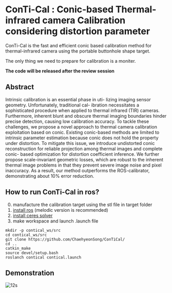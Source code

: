 # ConTi-Cal : Conic-based Thermal-infrared camera Calibration considering distortion parameter

ConTi-Cal is the fast and efficient conic based calibration method for thermal-infrared camera using the portable buttonhole shape target. 

The only thing we need to prepare for calibration is a moniter.

**The code will be released after the review session**

## Abstract
Intrinsic calibration is an essential phase in uti-
lizing imaging sensor geometry. Unfortunately, traditional cal-
ibration necessitates a sophisticated procedure when applied
to thermal infrared (TIR) cameras. Furthermore, inherent
blunt and obscure thermal imaging boundaries hinder precise
detection, causing low calibration accuracy. To tackle these
challenges, we propose a novel approach to thermal camera
calibration exploitation based on conic. Existing conic-based
methods are limited to intrinsic parameter estimation because
conic does not hold the property under distortion. To mitigate
this issue, we introduce undistorted conic reconstruction for
reliable projection among thermal images and complete conic-
based optimization for distortion coefficient inference. We
further propose scale-invariant geometric losses, which are
robust to the inherent thermal image problems in that they
prevent severe image noise and pixel inaccuracy. As a result, our
method outperforms the ROS-calibrator, demonstrating about
10% error reduction.

## How to run ConTi-Cal in ros?
  0. manufacture the calibration target using the stl file in target folder
  1. <a href="http://wiki.ros.org/melodic/Installation/Ubuntu">install ros</a> (melodic version is recommended) 
  2. <a href="http://ceres-solver.org/installation.html">install ceres solver</a> 
  3. make workspace and launch .launch file
  ```
  mkdir -p contical_ws/src
  cd contical_ws/src
  git clone https://github.com/ChaehyeonSong/ConTiCal/
  cd ..
  catkin_make
  source devel/setup.bash
  roslanch contical contical.launch
  ```
## Demonstration
![12s](https://user-images.githubusercontent.com/106569301/194704702-db19ea73-7ec0-4402-9823-36763c5ce042.gif)


